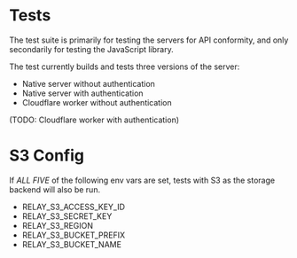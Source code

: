 # Tests

The test suite is primarily for testing the servers for API conformity, and only secondarily for
testing the JavaScript library.

The test currently builds and tests three versions of the server:

- Native server without authentication
- Native server with authentication
- Cloudflare worker without authentication

(TODO: Cloudflare worker with authentication)

# S3 Config

If _ALL FIVE_ of the following env vars are set, tests
with S3 as the storage backend will also be run.

- RELAY_S3_ACCESS_KEY_ID
- RELAY_S3_SECRET_KEY
- RELAY_S3_REGION
- RELAY_S3_BUCKET_PREFIX
- RELAY_S3_BUCKET_NAME
